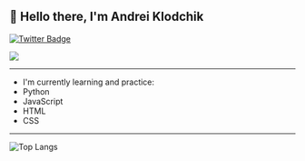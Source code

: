 ## 👋 Hello there, I'm Andrei Klodchik

<a href="https://twitter.com/AndreiKlodchik">
    <img src="https://img.shields.io/badge/Twitter-blue?style=for-the-badge&logo=twitter&logoColor=white" alt="Twitter Badge">
</a>

![](https://komarev.com/ghpvc/?username=AndreiKlodchik)

---

- I'm currently learning and practice:
- Python
- JavaScript
- HTML
- CSS

---

![Top Langs](https://github-readme-stats.vercel.app/api/top-langs/?username=AndreiKlodchik&layout=compact)

